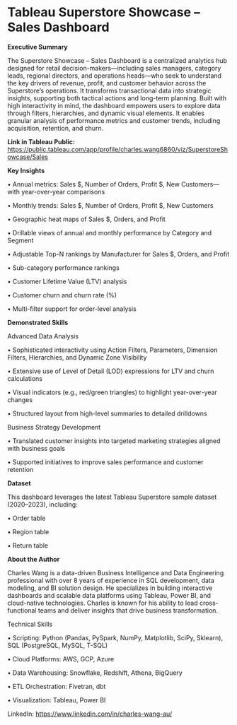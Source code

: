 # Tableau Superstore Showcase – Sales Dashboard

**Executive Summary**

The Superstore Showcase – Sales Dashboard is a centralized analytics hub designed for retail decision-makers—including sales managers, category leads, regional directors, and operations heads—who seek to understand the key drivers of revenue, profit, and customer behavior across the Superstore’s operations. It transforms transactional data into strategic insights, supporting both tactical actions and long-term planning.
Built with high interactivity in mind, the dashboard empowers users to explore data through filters, hierarchies, and dynamic visual elements. It enables granular analysis of performance metrics and customer trends, including acquisition, retention, and churn.

**Link in Tableau Public:** 
https://public.tableau.com/app/profile/charles.wang6860/viz/SuperstoreShowcase/Sales


**Key Insights**

• 	Annual metrics: Sales $, Number of Orders, Profit $, New Customers—with year-over-year comparisons

• 	Monthly trends: Sales $, Number of Orders, Profit $, New Customers

• 	Geographic heat maps of Sales $, Orders, and Profit

• 	Drillable views of annual and monthly performance by Category and Segment

• 	Adjustable Top-N rankings by Manufacturer for Sales $, Orders, and Profit

• 	Sub-category performance rankings

• 	Customer Lifetime Value (LTV) analysis

• 	Customer churn and churn rate (%)

• 	Multi-filter support for order-level analysis

**Demonstrated Skills**

Advanced Data Analysis

• 	Sophisticated interactivity using Action Filters, Parameters, Dimension Filters, Hierarchies, and Dynamic Zone Visibility

• 	Extensive use of Level of Detail (LOD) expressions for LTV and churn calculations

• 	Visual indicators (e.g., red/green triangles) to highlight year-over-year changes

• 	Structured layout from high-level summaries to detailed drilldowns

Business Strategy Development

• 	Translated customer insights into targeted marketing strategies aligned with business goals

• 	Supported initiatives to improve sales performance and customer retention

**Dataset**

This dashboard leverages the latest Tableau Superstore sample dataset (2020–2023), including:

• 	Order table

• 	Region table

• 	Return table


**About the Author**

Charles Wang is a data-driven Business Intelligence and Data Engineering professional with over 8 years of experience in SQL development, data modeling, and BI solution design. He specializes in building interactive dashboards and scalable data platforms using Tableau, Power BI, and cloud-native technologies. Charles is known for his ability to lead cross-functional teams and deliver insights that drive business transformation.

Technical Skills

• 	Scripting: Python (Pandas, PySpark, NumPy, Matplotlib, SciPy, Sklearn), SQL (PostgreSQL, MySQL, T-SQL)

• 	Cloud Platforms: AWS, GCP, Azure

• 	Data Warehousing: Snowflake, Redshift, Athena, BigQuery

• 	ETL Orchestration: Fivetran, dbt

• 	Visualization: Tableau, Power BI


LinkedIn: [https://www.linkedin.com/in/charles-wang-au/ ](https://www.linkedin.com/in/charles-wang-au/)


